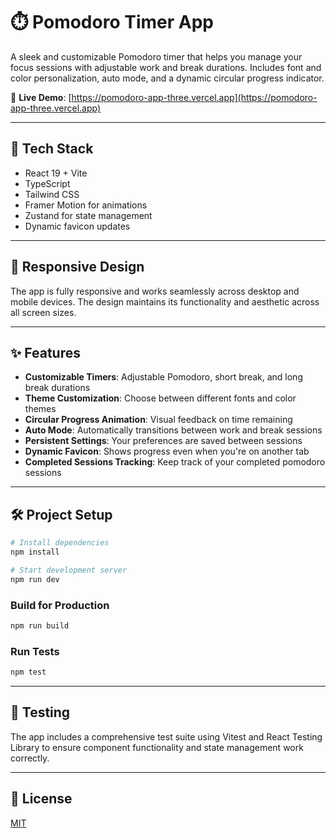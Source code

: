 # ⏱️ Pomodoro Timer App

A sleek and customizable Pomodoro timer that helps you manage your focus sessions with adjustable work and break durations. Includes font and color personalization, auto mode, and a dynamic circular progress indicator.

🔗 **Live Demo**: [https://pomodoro-app-three.vercel.app](https://pomodoro-app-three.vercel.app)

---

## 🧱 Tech Stack

- React 19 + Vite
- TypeScript
- Tailwind CSS
- Framer Motion for animations
- Zustand for state management
- Dynamic favicon updates

---

## 📱 Responsive Design

The app is fully responsive and works seamlessly across desktop and mobile devices. The design maintains its functionality and aesthetic across all screen sizes.

---

## ✨ Features

- **Customizable Timers**: Adjustable Pomodoro, short break, and long break durations
- **Theme Customization**: Choose between different fonts and color themes
- **Circular Progress Animation**: Visual feedback on time remaining
- **Auto Mode**: Automatically transitions between work and break sessions
- **Persistent Settings**: Your preferences are saved between sessions
- **Dynamic Favicon**: Shows progress even when you're on another tab
- **Completed Sessions Tracking**: Keep track of your completed pomodoro sessions

---

## 🛠️ Project Setup

```bash
# Install dependencies
npm install

# Start development server
npm run dev
```

### Build for Production

```bash
npm run build
```

### Run Tests

```bash
npm test
```

---

## 🧪 Testing

The app includes a comprehensive test suite using Vitest and React Testing Library to ensure component functionality and state management work correctly.

---

## 📝 License

[MIT](LICENSE)
